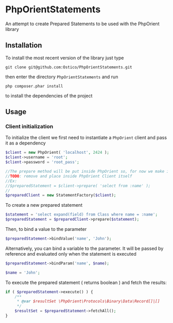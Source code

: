 # PhpOrientStatements

An attempt to create Prepared Statements to be used with the PhpOrient library

## Installation

To install the most recent version of the library just type

    git clone git@github.com:Ostico/PhpOrientStatements.git

then enter the directory `PhpOrientStatements` and run

    php composer.phar install

to install the dependencies of the project

## Usage

### Client initialization

To initialize the client we first need to instantiate a `PhpOrient` client and pass it as a dependency

```php
$client = new PhpOrient( 'localhost', 2424 );
$client->username = 'root';
$client->password = 'root_pass';

//The prepare method will be put inside PhpOrient so, for now we make it a simple Factory
//TODO: remove and place inside PhpOrient Client itself
//Ex: 
//$preparedStatement = $client->prepare( 'select from :name' );
//
$preparedClient = new StatementFactory($client);  
```

To create a new prepared statement

```php
$statement = 'select expand(field) from Class where name = :name';
$preparedStatement = $preparedClient->prepare($statement);
```

Then, to bind a value to the parameter

```php
$preparedStatement->bindValue('name', 'John');
```

Alternatively, you can bind a variable to the parameter. It will be passed by reference and evaluated only when the statement is executed

```php
$preparedStatement->bindParam('name', $name);

$name = 'John';
```

To execute the prepared statement ( returns boolean )
and fetch the results:

```php
if ( $preparedStatement->execute() ) {
    /**
     * @var $resultSet \PhpOrient\Protocols\Binary\Data\Record[]|[]
     */
    $resultSet = $preparedStatement->fetchAll();
}
```
